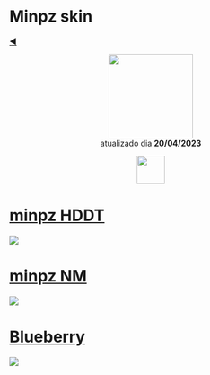 # Minpz skin

<p align="left">
   <a href="README.md">◀️</a>
</p>

<p align="center">
   <a href="https://osu.ppy.sh/users/10159709">
    <img src="https://a.ppy.sh/10159709"
         width="150"
         height="150">
   </a>
<br>
  atualizado dia
  <b> 20/04/2023 </b>
</p>
   <p align="center">
   <a href="https://twitter.com/Minpzzz">
  <img src="https://i.imgur.com/PUQ5uWf.png" 
       width="50" 
       height="50"></a>
   <br>
   </p>


# [minpz HDDT](https://github.com/Yumiih/Skins/raw/main/minpz/minpz_dthd_rafis_edit.osk)
[![](https://cdn.discordapp.com/attachments/1088562913729589258/1098751057066197092/screenshot384.jpg)](https://github.com/Yumiih/Skins/raw/main/minpz/minpz_dthd_rafis_edit.osk)

# [minpz NM](https://github.com/Yumiih/Skins/raw/main/minpz/-_Minpz_Mix_1.0.osk)
[![](https://cdn.discordapp.com/attachments/1052716407546183744/1098755221766803518/screenshot389.jpg)](https://github.com/Yumiih/Skins/raw/main/minpz/minpz_dthd_rafis_edit.osk)

# [Blueberry](https://github.com/Yumiih/Skins/raw/main/minpz/Blueberry.osk)
[![](https://cdn.discordapp.com/attachments/1052716407546183744/1098755246676779028/screenshot392.jpg)](https://github.com/Yumiih/Skins/raw/main/minpz/Blueberry.osk)
